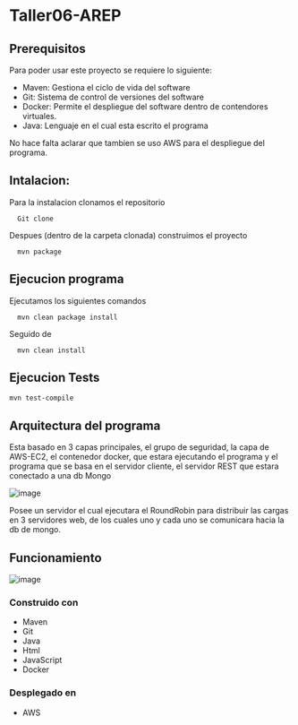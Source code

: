 # Taller06-AREP
## Prerequisitos

  Para poder usar este proyecto se requiere lo siguiente:

  * Maven: Gestiona el ciclo de vida del software
  * Git: Sistema de control de versiones del software
  * Docker: Permite el despliegue del software dentro de contendores virtuales.
  * Java: Lenguaje en el cual esta escrito el programa

No hace falta aclarar que tambien se uso AWS para el despliegue del programa.

## Intalacion:

  Para la instalacion clonamos el repositorio

      Git clone

  Despues (dentro de la carpeta clonada) construimos el proyecto

      mvn package

## Ejecucion programa

  Ejecutamos los siguientes comandos

      mvn clean package install
      
  Seguido de

      mvn clean install

## Ejecucion Tests

    mvn test-compile

## Arquitectura del programa

  Esta basado en 3 capas principales, el grupo de seguridad, la capa de AWS-EC2, el contenedor docker, que estara ejecutando el programa y el programa que se basa en el servidor cliente, el servidor REST que estara conectado a una db Mongo

![image](https://github.com/Parralol/Taller06-AREP/assets/110953563/0cf1b942-ab6d-4d01-a438-9a916596aa8d)

Posee un servidor el cual ejecutara el RoundRobin para distribuir las cargas en 3 servidores web, de los cuales uno y cada uno se comunicara hacia la db de mongo.


## Funcionamiento

![image](https://github.com/Parralol/Taller06-AREP/assets/110953563/e22cf783-3f3f-4f04-a794-570a0fb7bb21)



### Construido con

  * Maven
  * Git
  * Java
  * Html
  * JavaScript
  * Docker

### Desplegado en 

  * AWS
